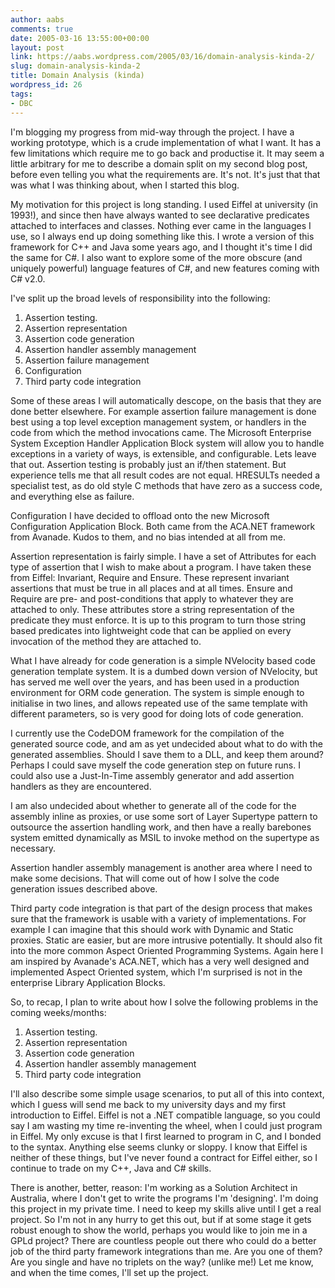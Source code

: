 ```yaml
---
author: aabs
comments: true
date: 2005-03-16 13:55:00+00:00
layout: post
link: https://aabs.wordpress.com/2005/03/16/domain-analysis-kinda-2/
slug: domain-analysis-kinda-2
title: Domain Analysis (kinda)
wordpress_id: 26
tags:
- DBC
---
```


I'm blogging my progress from mid-way through the project. I have a working prototype, which is a crude implementation of what I want. It has a few limitations which require me to go back and productise it. It may seem a little arbitrary for me to describe a domain split on my second blog post, before even telling you what the requirements are. It's not. It's just that that was what I was thinking about, when I started this blog.

My motivation for this project is long standing. I used Eiffel at university (in 1993!), and since then have always wanted to see declarative predicates attached to interfaces and classes. Nothing ever came in the languages I use, so I always end up doing something like this. I wrote a version of this framework for C++ and Java some years ago, and I thought it's time I did the same for C#. I also want to explore some of the more obscure (and uniquely powerful) language features of C#, and new features coming with C# v2.0.

I've split up the broad levels of responsibility into the following:

1. Assertion testing.
2. Assertion representation
3. Assertion code generation
4. Assertion handler assembly management
5. Assertion failure management
6. Configuration
7. Third party code integration

Some of these areas I will automatically descope, on the basis that they are done better elsewhere. For example assertion failure management is done best using a top level exception management system, or handlers in the code from which the method invocations came. The Microsoft Enterprise System Exception Handler Application Block system will allow you to handle exceptions in a variety of ways, is extensible, and configurable. Lets leave that out. Assertion testing is probably just an if/then statement. But experience tells me that all result codes are not equal. HRESULTs needed a specialist test, as do old style C methods that have zero as a success code, and everything else as failure.

Configuration I have decided to offload onto the new Microsoft Configuration Application Block. Both came from the ACA.NET framework from Avanade. Kudos to them, and no bias intended at all from me.

Assertion representation is fairly simple. I have a set of Attributes for each type of assertion that I wish to make about a program. I have taken these from Eiffel: Invariant, Require and Ensure. These represent invariant assertions that must be true in all places and at all times. Ensure and Require are pre- and post-conditions that apply to whatever they are attached to only. These attributes store a string representation of the predicate they must enforce. It is up to this program to turn those string based predicates into lightweight code that can be applied on every invocation of the method they are attached to.

What I have already for code generation is a simple NVelocity based code generation template system. It is a dumbed down version of NVelocity, but has served me well over the years, and has been used in a production environment for ORM code generation. The system is simple enough to initialise in two lines, and allows repeated use of the same template with different parameters, so is very good for doing lots of code generation.

I currently use the CodeDOM framework for the compilation of the generated source code, and am as yet undecided about what to do with the generated assemblies. Should I save them to a DLL, and keep them around? Perhaps I could save myself the code generation step on future runs. I could also use a Just-In-Time assembly generator and add assertion handlers as they are encountered.

I am also undecided about whether to generate all of the code for the assembly inline as proxies, or use some sort of Layer Supertype pattern to outsource the assertion handling work, and then have a really barebones system emitted dynamically as MSIL to invoke method on the supertype as necessary.

Assertion handler assembly management is another area where I need to make some decisions. That will come out of how I solve the code generation issues described above.

Third party code integration is that part of the design process that makes sure that the framework is usable with a variety of implementations. For example I can imagine that this should work with Dynamic and Static proxies. Static are easier, but are more intrusive potentially. It should also fit into the more common Aspect Oriented Programming Systems. Again here I am inspired by Avanade's ACA.NET, which has a very well designed and implemented Aspect Oriented system, which I'm surprised is not in the enterprise Library Application Blocks.

So, to recap, I plan to write about how I solve the following problems in the coming weeks/months:

1. Assertion testing.
2. Assertion representation
3. Assertion code generation
4. Assertion handler assembly management
5. Third party code integration

I'll also describe some simple usage scenarios, to put all of this into context, which I guess will send me back to my university days and my first introduction to Eiffel. Eiffel is not a .NET compatible language, so you could say I am wasting my time re-inventing the wheel, when I could just program in Eiffel. My only excuse is that I first learned to program in C, and I bonded to the syntax. Anything else seems clunky or sloppy. I know that Eiffel is neither of these things, but I've never found a contract for Eiffel either, so I continue to trade on my C++, Java and C# skills.

There is another, better, reason: I'm working as a Solution Architect in Australia, where I don't get to write the programs I'm 'designing'. I'm doing this project in my private time. I need to keep my skills alive until I get a real project. So I'm not in any hurry to get this out, but if at some stage it gets robust enough to show the world, perhaps you would like to join me in a GPLd project? There are countless people out there who could do a better job of the third party framework integrations than me. Are you one of them? Are you single and have no triplets on the way? (unlike me!) Let me know, and when the time comes, I'll set up the project.
